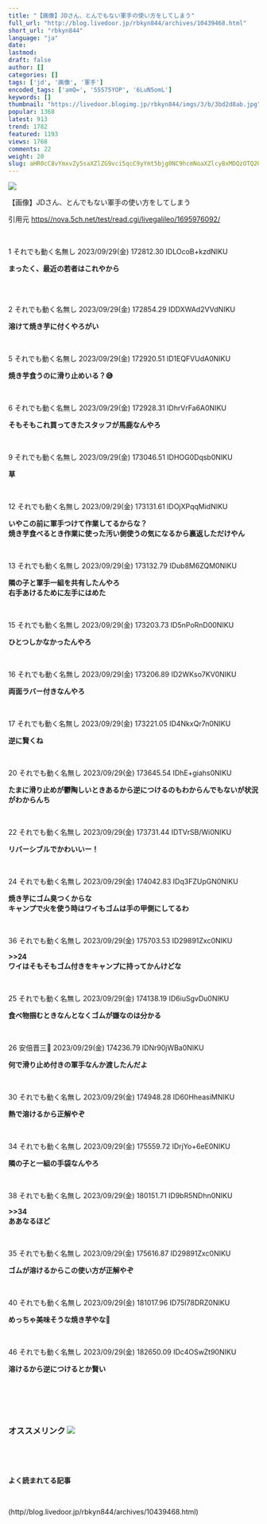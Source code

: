 ```yaml
---
title: "【画像】JDさん、とんでもない軍手の使い方をしてしまう"
full_url: "http://blog.livedoor.jp/rbkyn844/archives/10439468.html"
short_url: "rbkyn844"
language: "ja"
date: 
lastmod: 
draft: false
author: []
categories: []
tags: ['jd', '画像', '軍手']
encoded_tags: ['amQ=', '55S75YOP', '6LuN5omL']
keywords: []
thumbnail: "https://livedoor.blogimg.jp/rbkyn844/imgs/3/b/3bd2d8ab.jpg"
popular: 1368
latest: 913
trend: 1782
featured: 1193
views: 1768
comments: 22
weight: 20
slug: aHR0cC8vYmxvZy5saXZlZG9vci5qcC9yYmt5bjg0NC9hcmNoaXZlcy8xMDQzOTQ2OC5odG1s
---
```


![](https://livedoor.blogimg.jp/rbkyn844/imgs/3/b/3bd2d8ab.jpg)

<div><p>【画像】JDさん、とんでもない軍手の使い方をしてしまう</p><p>引用元 <a title='' target='_blank' href='https//nova.5ch.net/test/read.cgi/livegalileo/1695976092/'>https//nova.5ch.net/test/read.cgi/livegalileo/1695976092/ </a> </p><br><p class='res1'>1 それでも動く名無し 2023/09/29(金) 172812.30 IDLOcoB+kzdNIKU </p> <p class='res2'><b> まったく、最近の若者はこれやから <br> </b></p><blockquote class='imgur-embed-pub'></blockquote><b> </b><br> <br> <p class='res1'>2 それでも動く名無し 2023/09/29(金) 172854.29 IDDXWAd2VVdNIKU </p> <p class='res2'><b> 溶けて焼き芋に付くやろがい </b></p><br> <p class='res1'>5 それでも動く名無し 2023/09/29(金) 172920.51 ID1EQFVUdA0NIKU </p> <p class='res2'><b> 焼き芋食うのに滑り止めいる？😅 </b></p><br> <p class='res1'>6 それでも動く名無し 2023/09/29(金) 172928.31 IDhrVrFa6A0NIKU </p> <p class='res2'><b> そもそもこれ買ってきたスタッフが馬鹿なんやろ </b></p><br> <p class='res1'>9 それでも動く名無し 2023/09/29(金) 173046.51 IDHOG0Dqsb0NIKU </p> <p class='res2'><b> 草 </b></p><br> <p class='res1'>12 それでも動く名無し 2023/09/29(金) 173131.61 IDOjXPqqMidNIKU </p> <p class='res2'><b> いやこの前に軍手つけて作業してるからな？ <br> 焼き芋食べるとき作業に使った汚い側使うの気になるから裏返しただけやん </b></p><br> <p class='res1'>13 それでも動く名無し 2023/09/29(金) 173132.79 IDub8M6ZQM0NIKU </p> <p class='res2'><b> 隣の子と軍手一組を共有したんやろ <br> 右手あけるために左手にはめた </b></p><br> <p class='no-pc'></p> <p class='res1'>15 それでも動く名無し 2023/09/29(金) 173203.73 ID5nPoRnD00NIKU </p> <p class='res2'><b> ひとつしかなかったんやろ </b></p><br> <p class='res1'>16 それでも動く名無し 2023/09/29(金) 173206.89 ID2WKso7KV0NIKU </p> <p class='res2'><b> 両面ラバー付きなんやろ </b></p><br> <p class='res1'>17 それでも動く名無し 2023/09/29(金) 173221.05 ID4NkxQr7n0NIKU </p> <p class='res2'><b> 逆に賢くね </b></p><br> <p class='res1'>20 それでも動く名無し 2023/09/29(金) 173645.54 IDhE+giahs0NIKU </p> <p class='res2'><b> たまに滑り止めが鬱陶しいときあるから逆につけるのもわからんでもないが状況がわからんち </b></p><br> <p class='res1'>22 それでも動く名無し 2023/09/29(金) 173731.44 IDTVrSB/Wi0NIKU </p> <p class='res2'><b> リバーシブルでかわいいー！ </b></p><br> <p class='res1'>24 それでも動く名無し 2023/09/29(金) 174042.83 IDq3FZUpGN0NIKU </p> <p class='res2'><b> 焼き芋にゴム臭つくからな <br> キャンプで火を使う時はワイもゴムは手の甲側にしてるわ </b></p><br> <p class='res1'>36 それでも動く名無し 2023/09/29(金) 175703.53 ID29891Zxc0NIKU </p> <p class='res2'><b> >>24 <br> ワイはそもそもゴム付きをキャンプに持ってかんけどな </b></p><br> <p class='res1'>25 それでも動く名無し 2023/09/29(金) 174138.19 ID6iuSgvDu0NIKU </p> <p class='res2'><b> 食べ物掴むときなんとなくゴムが嫌なのは分かる </b></p><br> <p class='res1'>26 安倍晋三🥶 2023/09/29(金) 174236.79 IDNr90jWBa0NIKU </p> <p class='res2'><b> 何で滑り止め付きの軍手なんか渡したんだよ </b></p><br> <p class='res1'>30 それでも動く名無し 2023/09/29(金) 174948.28 ID60HheasiMNIKU </p> <p class='res2'><b> 熱で溶けるから正解やぞ </b></p><br> <p class='res1'>34 それでも動く名無し 2023/09/29(金) 175559.72 IDrjYo+6eE0NIKU </p> <p class='res2'><b> 隣の子と一組の手袋なんやろ </b></p><br> <p class='res1'>38 それでも動く名無し 2023/09/29(金) 180151.71 ID9bR5NDhn0NIKU </p> <p class='res2'><b> >>34 <br> ああなるほど </b></p><br> <p class='res1'>35 それでも動く名無し 2023/09/29(金) 175616.87 ID29891Zxc0NIKU </p> <p class='res2'><b> ゴムが溶けるからこの使い方が正解やぞ </b></p><br> <p class='res1'>40 それでも動く名無し 2023/09/29(金) 181017.96 ID75I78DRZ0NIKU </p> <p class='res2'><b> めっちゃ美味そうな焼き芋やな🍠 </b></p><br> <p class='res1'>46 それでも動く名無し 2023/09/29(金) 182650.09 IDc4OSwZt90NIKU </p> <p class='res2'><b> 溶けるから逆につけるとか賢い </b></p><br> <p id='5077e33f033c4e934bb013c7c4eb8bbd'> </p><br> <br> <p class='no-pc'></p> <h3 class='linkh'>オススメリンク <img src='http//blog.livedoor.jp/rbkyn844/ftp/fusagikom-fikergh.png'></h3> <p class='link2'> </p><br> <p class='no-pc'></p> <p class='no-pc'><br><p><b>よく読まれてる記事</b></p><br></p> </div>

(http//blog.livedoor.jp/rbkyn844/archives/10439468.html)
